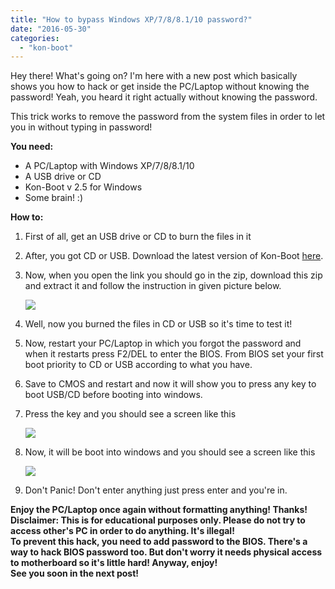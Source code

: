 ```yaml
---
title: "How to bypass Windows XP/7/8/8.1/10 password?"
date: "2016-05-30"
categories: 
  - "kon-boot"
---
```


Hey there! What's going on? I'm here with a new post which basically shows you how to hack or get inside the PC/Laptop without knowing the password! Yeah, you heard it right actually without knowing the password.   
  
This trick works to remove the password from the system files in order to let you in without typing in password!  
  
**You need:**  
  

- A PC/Laptop with Windows XP/7/8/8.1/10
- A USB drive or CD 
- Kon-Boot v 2.5 for Windows
- Some brain! :)

  
**How to:**  
  

1. First of all, get an USB drive or CD to burn the files in it
2. After, you got CD or USB. Download the latest version of Kon-Boot [here](http://adf.ly/1akD9E).
3. Now, when you open the link you should go in the zip, download this zip and extract it and follow the instruction in given picture below.
    
    [![](/posts/2016/05/images/konboot.jpg)](https://2.bp.blogspot.com/-14wacJ6miyk/V0ymI1Tnp6I/AAAAAAAABlA/hHE7wkb2JPYv5TOcOXbKqzf1BaejTTuWwCLcB/s1600/konboot.jpg)
    
4. Well, now you burned the files in CD or USB so it's time to test it!
    
5. Now, restart your PC/Laptop in which you forgot the password and when it restarts press F2/DEL to enter the BIOS. From BIOS set your first boot priority to CD or USB according to what you have.
    
6. Save to CMOS and restart and now it will show you to press any key to boot USB/CD before booting into windows.
    
7. Press the key and you should see a screen like this
    
    [![](/posts/2016/05/images/kon-boot-22.png)](https://2.bp.blogspot.com/-ObVcUxnGrDA/V0yneHGwdAI/AAAAAAAABlM/7AxzYIioGrsVly5EauhMklJQ8nH4FIBuwCLcB/s1600/kon-boot-22.png)
    
8. Now, it will be boot into windows and you should see a screen like this 
    
    [![](/posts/2016/05/images/Default_sign_in_screen.jpg)](https://2.bp.blogspot.com/-ofkcNLBIRV0/V0yn93gTMkI/AAAAAAAABlQ/HzofpqtB5-g2F9fjpZlE2fwa_UxvKe-bQCLcB/s1600/Default_sign_in_screen.jpg)
    
9. Don't Panic! Don't enter anything just press enter and you're in.
    

  
**Enjoy the PC/Laptop once again without formatting anything! Thanks!**  
**Disclaimer: This is for educational purposes only. Please do not try to access other's PC in order to do anything. It's illegal!**  
**To prevent this hack, you need to add password to the BIOS. There's a way to hack BIOS password too. But don't worry it needs physical access to motherboard so it's little hard! Anyway, enjoy!**  
**See you soon in the next post!**

